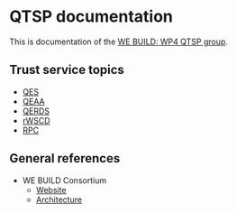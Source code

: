 # QTSP documentation

This is documentation of the [WE BUILD: WP4 QTSP group](../README.md).

## Trust service topics

- [QES](qes/README.md)
- [QEAA](qeaa/README.md)
- [QERDS](qerds/README.md)
- [rWSCD](rwscd/README.md)
- [RPC](rpc/README.md)

## General references

- WE BUILD Consortium
  - [Website](https://www.webuildconsortium.eu/)
  - [Architecture](https://github.com/webuild-consortium/architecture)
